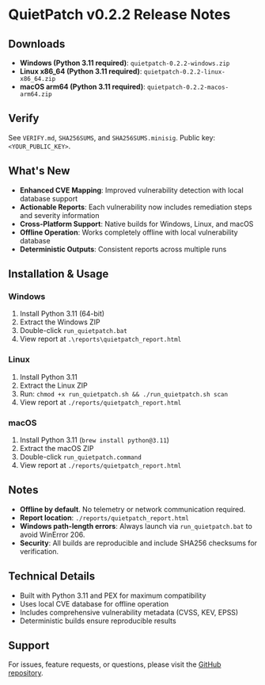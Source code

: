 # QuietPatch v0.2.2 Release Notes

## Downloads
- **Windows (Python 3.11 required)**: `quietpatch-0.2.2-windows.zip`
- **Linux x86_64 (Python 3.11 required)**: `quietpatch-0.2.2-linux-x86_64.zip`
- **macOS arm64 (Python 3.11 required)**: `quietpatch-0.2.2-macos-arm64.zip`

## Verify
See `VERIFY.md`, `SHA256SUMS`, and `SHA256SUMS.minisig`. Public key: `<YOUR_PUBLIC_KEY>`.

## What's New
- **Enhanced CVE Mapping**: Improved vulnerability detection with local database support
- **Actionable Reports**: Each vulnerability now includes remediation steps and severity information
- **Cross-Platform Support**: Native builds for Windows, Linux, and macOS
- **Offline Operation**: Works completely offline with local vulnerability database
- **Deterministic Outputs**: Consistent reports across multiple runs

## Installation & Usage

### Windows
1. Install Python 3.11 (64-bit)
2. Extract the Windows ZIP
3. Double-click `run_quietpatch.bat`
4. View report at `.\reports\quietpatch_report.html`

### Linux
1. Install Python 3.11
2. Extract the Linux ZIP
3. Run: `chmod +x run_quietpatch.sh && ./run_quietpatch.sh scan`
4. View report at `./reports/quietpatch_report.html`

### macOS
1. Install Python 3.11 (`brew install python@3.11`)
2. Extract the macOS ZIP
3. Double-click `run_quietpatch.command`
4. View report at `./reports/quietpatch_report.html`

## Notes
- **Offline by default**. No telemetry or network communication required.
- **Report location**: `./reports/quietpatch_report.html`
- **Windows path-length errors**: Always launch via `run_quietpatch.bat` to avoid WinError 206.
- **Security**: All builds are reproducible and include SHA256 checksums for verification.

## Technical Details
- Built with Python 3.11 and PEX for maximum compatibility
- Uses local CVE database for offline operation
- Includes comprehensive vulnerability metadata (CVSS, KEV, EPSS)
- Deterministic builds ensure reproducible results

## Support
For issues, feature requests, or questions, please visit the [GitHub repository](https://github.com/Matt-C-G/QuietPatch).

